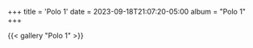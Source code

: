 +++
title = 'Polo 1'
date = 2023-09-18T21:07:20-05:00
album = "Polo 1"
+++

{{< gallery "Polo 1" >}}